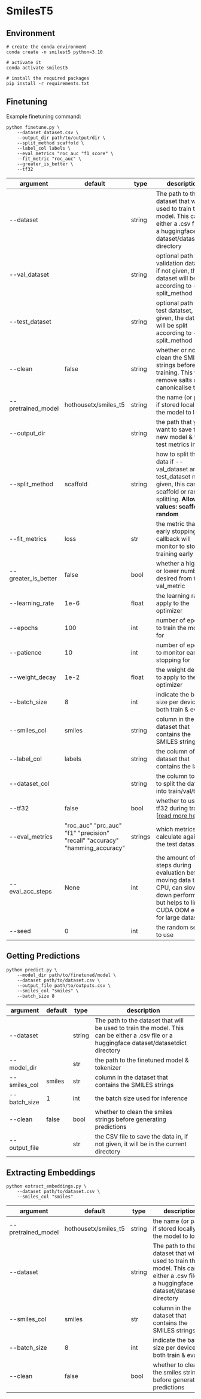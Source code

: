 # SmilesT5

## Environment

```
# create the conda environment
conda create -n smilest5 python=3.10

# activate it
conda activate smilest5

# install the required packages
pip install -r requirements.txt
```

## Finetuning
Example finetuning command:

``` 
python finetune.py \
    --dataset dataset.csv \
    --output_dir path/to/output/dir \
    --split_method scaffold \
    --label_col labels \
    --eval_metrics "roc_auc "f1_score" \
    --fit_metric "roc_auc" \
    --greater_is_better \
    --tf32
```

| argument | default | type | description |
|----------|---------|------|-------------|
| --dataset |  | string | The path to the dataset that will be used to train the model. This can be either a .csv file or a huggingface dataset/datasetdict directory |
| --val_dataset |  | string |  optional path to the validation datatset, if not given, the dataset will be split according to --split_method |
| --test_dataset |  | string |  optional path to the test datatset, if not given, the dataset will be split according to --split_method |
| --clean | false | string | whether or not to clean the SMILES strings before training. This will remove salts and canonicalise them. |
| --pretrained_model | hothousetx/smiles_t5 | string |  the name (or path if stored locally) of the model to load |
| --output_dir |  | string |  the path that you want to save the new model & final test metrics in |
| --split_method | scaffold | string |  how to split the data if --val_dataset and --test_dataset not given, this can be scaffold or random splitting. **Allowed values: scaffold, random** |
| --fit_metrics | loss | str | the metric that the early stopping callback will monitor to stop training early |
| --greater_is_better | false | bool | whether a higher or lower number is desired from the val_metric |
| --learning_rate | 1e-6 | float |  the learning rate to apply to the optimizer |
| --epochs | 100 | int |  number of epochs to train the model for |
| --patience | 10 | int |  number of epochs to monitor early stopping for |
| --weight_decay | 1e-2 | float |  the weight decay to apply to the optimizer |
| --batch_size | 8 | int |  indicate the batch size per device (for both train & eval) |
| --smiles_col | smiles | string |  column in the dataset that contains the SMILES strings |
| --label_col | labels | string |  the column of the dataset that contains the labels |
| --dataset_col | | string |  the column to use to split the dataset into train/val/test |
| --tf32 | false | bool |  whether to use tf32 during training [[read more here](https://huggingface.co/docs/transformers/v4.41.3/en/perf_train_gpu_one#tf32)] |
| --eval_metrics | "roc_auc" "prc_auc" "f1" "precision" "recall" "accuracy" "hamming_accuracy" | strings | which metrics to calculate against the test dataset |
| --eval_acc_steps | None | int |  the amount of steps during evaluation before moving data to the CPU, can slow down performance but helps to limit CUDA OOM errors for large datasets |
| --seed | 0 | int |  the random seed to use |


## Getting Predictions

``` 
python predict.py \
    --model_dir path/to/finetuned/model \
    --dataset path/to/dataset.csv \
    --output_file path/to/outputs.csv \
    --smiles_col "smiles" \
    --batch_size 8
```

| argument | default | type | description |
|----------|---------|------|-------------|
| --dataset |  | string | The path to the dataset that will be used to train the model. This can be either a .csv file or a huggingface dataset/datasetdict directory |
| --model_dir | | str | the path to the finetuned model & tokenizer |
| --smiles_col | smiles | str | column in the dataset that contains the SMILES strings |
| --batch_size | 1 | int | the batch size used for inference |
| --clean | false | bool | whether to clean the smiles strings before generating predictions |
| --output_file |  | str | the CSV file to save the data in, if not given, it will be in the current directory |

## Extracting Embeddings

``` 
python extract_embeddings.py \
    --dataset path/to/dataset.csv \
    --smiles_col "smiles"
```

| argument | default | type | description |
|----------|---------|------|-------------|
| --pretrained_model | hothousetx/smiles_t5 | string |  the name (or path if stored locally) of the model to load |
| --dataset |  | string | The path to the dataset that will be used to train the model. This can be either a .csv file or a huggingface dataset/datasetdict directory |
| --smiles_col | smiles | str | column in the dataset that contains the SMILES strings |
| --batch_size | 8 | int |  indicate the batch size per device (for both train & eval) |
| --clean | false | bool | whether to clean the smiles strings before generating predictions |

